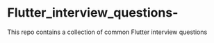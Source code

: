 # Flutter_interview_questions-
This repo contains a collection of common Flutter interview questions 
